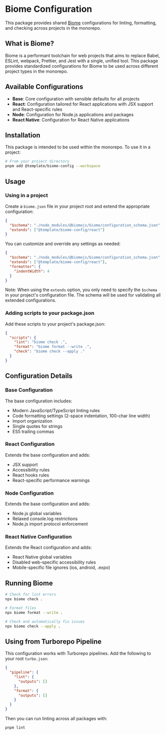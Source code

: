 # Biome Configuration

This package provides shared [Biome](https://biomejs.dev/) configurations for linting, formatting, and checking across projects in the monorepo.

## What is Biome?

Biome is a performant toolchain for web projects that aims to replace Babel, ESLint, webpack, Prettier, and Jest with a single, unified tool. This package provides standardized configurations for Biome to be used across different project types in the monorepo.

## Available Configurations

- **Base**: Core configuration with sensible defaults for all projects
- **React**: Configuration tailored for React applications with JSX support and React-specific rules
- **Node**: Configuration for Node.js applications and packages
- **React Native**: Configuration for React Native applications

## Installation

This package is intended to be used within the monorepo. To use it in a project:

```sh
# From your project directory
pnpm add @template/biome-config --workspace
```

## Usage

### Using in a project

Create a `biome.json` file in your project root and extend the appropriate configuration:

```json
{
  "$schema": "./node_modules/@biomejs/biome/configuration_schema.json",
  "extends": ["@template/biome-config/react"]
}
```

You can customize and override any settings as needed:

```json
{
  "$schema": "./node_modules/@biomejs/biome/configuration_schema.json",
  "extends": ["@template/biome-config/react"],
  "formatter": {
    "indentWidth": 4
  }
}
```

Note: When using the `extends` option, you only need to specify the `$schema` in your project's configuration file. The schema will be used for validating all extended configurations.

### Adding scripts to your package.json

Add these scripts to your project's package.json:

```json
{
  "scripts": {
    "lint": "biome check .",
    "format": "biome format --write .",
    "check": "biome check --apply ."
  }
}
```

## Configuration Details

### Base Configuration

The base configuration includes:

- Modern JavaScript/TypeScript linting rules
- Code formatting settings (2-space indentation, 100-char line width)
- Import organization
- Single quotes for strings
- ES5 trailing commas

### React Configuration

Extends the base configuration and adds:

- JSX support
- Accessibility rules
- React hooks rules
- React-specific performance warnings

### Node Configuration

Extends the base configuration and adds:

- Node.js global variables
- Relaxed console.log restrictions
- Node.js import protocol enforcement

### React Native Configuration

Extends the React configuration and adds:

- React Native global variables
- Disabled web-specific accessibility rules
- Mobile-specific file ignores (ios, android, .expo)

## Running Biome

```sh
# Check for lint errors
npx biome check .

# Format files
npx biome format --write .

# Check and automatically fix issues
npx biome check --apply .
```

## Using from Turborepo Pipeline

This configuration works with Turborepo pipelines. Add the following to your root `turbo.json`:

```json
{
  "pipeline": {
    "lint": {
      "outputs": []
    },
    "format": {
      "outputs": []
    }
  }
}
```

Then you can run linting across all packages with:

```sh
pnpm lint
```
